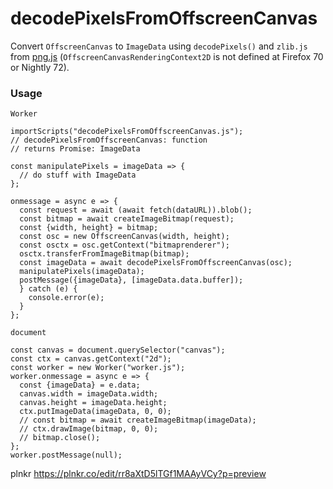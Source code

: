 # decodePixelsFromOffscreenCanvas

Convert `OffscreenCanvas` to `ImageData` using `decodePixels()` and `zlib.js` from [png.js](https://github.com/foliojs/png.js) (`OffscreenCanvasRenderingContext2D` is not defined at Firefox 70 or Nightly 72).

<h3>Usage</h3>

`Worker`

```
importScripts("decodePixelsFromOffscreenCanvas.js");
// decodePixelsFromOffscreenCanvas: function  
// returns Promise: ImageData

const manipulatePixels = imageData => {
  // do stuff with ImageData
};

onmessage = async e => {
  const request = await (await fetch(dataURL)).blob();
  const bitmap = await createImageBitmap(request);
  const {width, height} = bitmap;
  const osc = new OffscreenCanvas(width, height);
  const osctx = osc.getContext("bitmaprenderer");
  osctx.transferFromImageBitmap(bitmap);
  const imageData = await decodePixelsFromOffscreenCanvas(osc);
  manipulatePixels(imageData);
  postMessage({imageData}, [imageData.data.buffer]);
  } catch (e) {
    console.error(e);
  }
};
```

`document`
```
const canvas = document.querySelector("canvas");
const ctx = canvas.getContext("2d");
const worker = new Worker("worker.js");
worker.onmessage = async e => {
  const {imageData} = e.data;
  canvas.width = imageData.width;
  canvas.height = imageData.height;
  ctx.putImageData(imageData, 0, 0);
  // const bitmap = await createImageBitmap(imageData);
  // ctx.drawImage(bitmap, 0, 0);
  // bitmap.close();
};
worker.postMessage(null);
```

plnkr https://plnkr.co/edit/rr8aXtD5lTGf1MAAyVCy?p=preview
